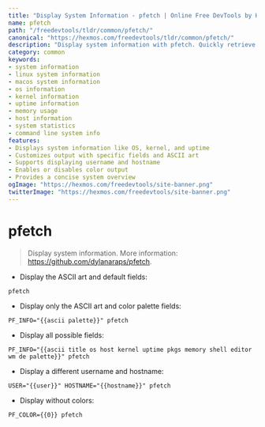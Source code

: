 ```yaml
---
title: "Display System Information - pfetch | Online Free DevTools by Hexmos"
name: pfetch
path: "/freedevtools/tldr/common/pfetch/"
canonical: "https://hexmos.com/freedevtools/tldr/common/pfetch/"
description: "Display system information with pfetch. Quickly retrieve OS details, kernel version, uptime, and memory usage. Free online tool, no registration required."
category: common
keywords:
- system information
- linux system information
- macos system information
- os information
- kernel information
- uptime information
- memory usage
- host information
- system statistics
- command line system info
features:
- Displays system information like OS, kernel, and uptime
- Customizes output with specific fields and ASCII art
- Supports displaying username and hostname
- Enables or disables color output
- Provides a concise system overview
ogImage: "https://hexmos.com/freedevtools/site-banner.png"
twitterImage: "https://hexmos.com/freedevtools/site-banner.png"
---
```


# pfetch

> Display system information.
> More information: <https://github.com/dylanaraps/pfetch>.

- Display the ASCII art and default fields:

`pfetch`

- Display only the ASCII art and color palette fields:

`PF_INFO="{{ascii palette}}" pfetch`

- Display all possible fields:

`PF_INFO="{{ascii title os host kernel uptime pkgs memory shell editor wm de palette}}" pfetch`

- Display a different username and hostname:

`USER="{{user}}" HOSTNAME="{{hostname}}" pfetch`

- Display without colors:

`PF_COLOR={{0}} pfetch`
